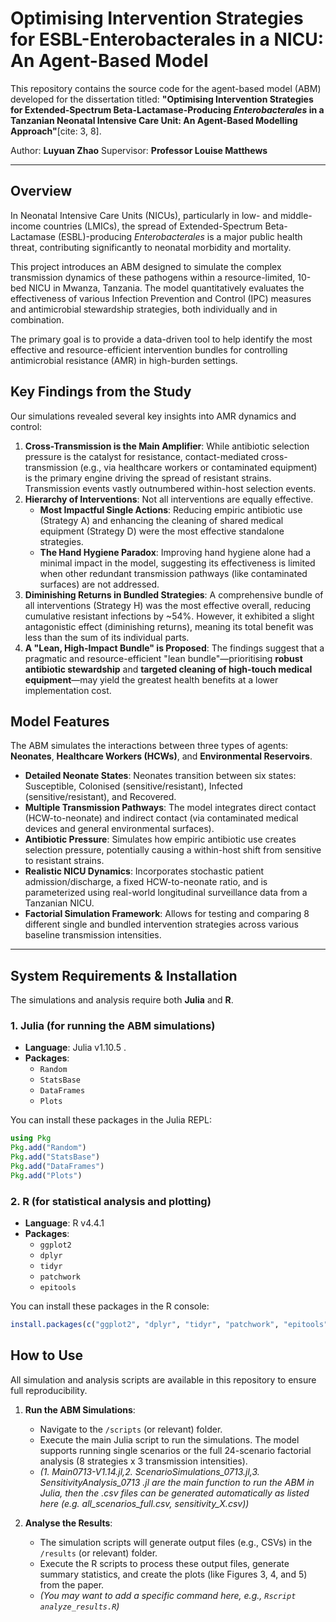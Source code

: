 # Optimising Intervention Strategies for ESBL-Enterobacterales in a NICU: An Agent-Based Model


This repository contains the source code for the agent-based model (ABM) developed for the dissertation titled: **"Optimising Intervention Strategies for Extended-Spectrum Beta-Lactamase-Producing *Enterobacterales* in a Tanzanian Neonatal Intensive Care Unit: An Agent-Based Modelling Approach"**[cite: 3, 8].

Author: **Luyuan Zhao** 
Supervisor: **Professor Louise Matthews** 

---

## Overview

In Neonatal Intensive Care Units (NICUs), particularly in low- and middle-income countries (LMICs), the spread of Extended-Spectrum Beta-Lactamase (ESBL)-producing *Enterobacterales* is a major public health threat, contributing significantly to neonatal morbidity and mortality.

This project introduces an ABM designed to simulate the complex transmission dynamics of these pathogens within a resource-limited, 10-bed NICU in Mwanza, Tanzania. The model quantitatively evaluates the effectiveness of various Infection Prevention and Control (IPC) measures and antimicrobial stewardship strategies, both individually and in combination.

The primary goal is to provide a data-driven tool to help identify the most effective and resource-efficient intervention bundles for controlling antimicrobial resistance (AMR) in high-burden settings.

## Key Findings from the Study

Our simulations revealed several key insights into AMR dynamics and control:

1.  **Cross-Transmission is the Main Amplifier**: While antibiotic selection pressure is the catalyst for resistance, contact-mediated cross-transmission (e.g., via healthcare workers or contaminated equipment) is the primary engine driving the spread of resistant strains. Transmission events vastly outnumbered within-host selection events.
2.  **Hierarchy of Interventions**: Not all interventions are equally effective.
    * **Most Impactful Single Actions**: Reducing empiric antibiotic use (Strategy A) and enhancing the cleaning of shared medical equipment (Strategy D) were the most effective standalone strategies.
    * **The Hand Hygiene Paradox**: Improving hand hygiene alone had a minimal impact in the model, suggesting its effectiveness is limited when other redundant transmission pathways (like contaminated surfaces) are not addressed.
3.  **Diminishing Returns in Bundled Strategies**: A comprehensive bundle of all interventions (Strategy H) was the most effective overall, reducing cumulative resistant infections by ~54%. However, it exhibited a slight antagonistic effect (diminishing returns), meaning its total benefit was less than the sum of its individual parts.
4.  **A "Lean, High-Impact Bundle" is Proposed**: The findings suggest that a pragmatic and resource-efficient "lean bundle"—prioritising **robust antibiotic stewardship** and **targeted cleaning of high-touch medical equipment**—may yield the greatest health benefits at a lower implementation cost.

## Model Features

The ABM simulates the interactions between three types of agents: **Neonates**, **Healthcare Workers (HCWs)**, and **Environmental Reservoirs**.

* **Detailed Neonate States**: Neonates transition between six states: Susceptible, Colonised (sensitive/resistant), Infected (sensitive/resistant), and Recovered.
* **Multiple Transmission Pathways**: The model integrates direct contact (HCW-to-neonate) and indirect contact (via contaminated medical devices and general environmental surfaces).
* **Antibiotic Pressure**: Simulates how empiric antibiotic use creates selection pressure, potentially causing a within-host shift from sensitive to resistant strains.
* **Realistic NICU Dynamics**: Incorporates stochastic patient admission/discharge, a fixed HCW-to-neonate ratio, and is parameterized using real-world longitudinal surveillance data from a Tanzanian NICU.
* **Factorial Simulation Framework**: Allows for testing and comparing 8 different single and bundled intervention strategies across various baseline transmission intensities.


---

## System Requirements & Installation

The simulations and analysis require both **Julia** and **R**.

### 1. Julia (for running the ABM simulations)

* **Language**: Julia v1.10.5 .
* **Packages**:
    * `Random`
    * `StatsBase` 
    * `DataFrames` 
    * `Plots` 

You can install these packages in the Julia REPL:
```julia
using Pkg
Pkg.add("Random")
Pkg.add("StatsBase")
Pkg.add("DataFrames")
Pkg.add("Plots")
```

### 2. R (for statistical analysis and plotting)

* **Language**: R v4.4.1 
* **Packages**:
    * `ggplot2` 
    * `dplyr` 
    * `tidyr` 
    * `patchwork` 
    * `epitools` 

You can install these packages in the R console:
```r
install.packages(c("ggplot2", "dplyr", "tidyr", "patchwork", "epitools"))
```

## How to Use

All simulation and analysis scripts are available in this repository to ensure full reproducibility.

1.  **Run the ABM Simulations**:
    * Navigate to the `/scripts` (or relevant) folder.
    * Execute the main Julia script to run the simulations. The model supports running single scenarios or the full 24-scenario factorial analysis (8 strategies x 3 transmission intensities).
    * *(1. Main0713-V1.14.jl,2. ScenarioSimulations_0713.jl,3. SensitivityAnalysis_0713 .jl are the main function to run the ABM in Julia, then the .csv files can be generated automatically as listed here (e.g. all_scenarios_full.csv, sensitivity_X.csv))*

2.  **Analyse the Results**:
    * The simulation scripts will generate output files (e.g., CSVs) in the `/results` (or relevant) folder.
    * Execute the R scripts to process these output files, generate summary statistics, and create the plots (like Figures 3, 4, and 5) from the paper.
    * *(You may want to add a specific command here, e.g., `Rscript analyze_results.R`)*


